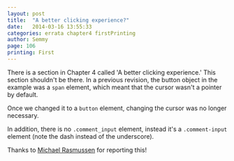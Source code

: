 ```yaml
---
layout: post
title:  "A better clicking experience?"
date:   2014-03-16 13:55:33
categories: errata chapter4 firstPrinting
author: Semmy
page: 106
printing: First
---
```


There is a section in Chapter 4 called 'A better clicking experience.' This
section shouldn't be there. In a previous revision, the button object in the
example was a `span` element, which meant that the cursor wasn't a pointer
by default.

Once we changed it to a `button` element, changing the cursor was no longer
necessary.

In addition, there is no `.comment_input` element, instead it's a
`.comment-input` element (note the dash instead of the underscore).

Thanks to [Michael Rasmussen](http://twitter.com/MichaelRpdx) for reporting this!
